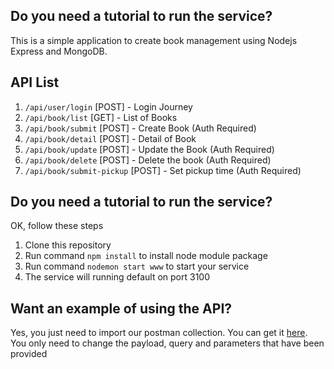 ## Do you need a tutorial to run the service?
This is a simple application to create book management using Nodejs Express and MongoDB.

## API List
1. `/api/user/login` [POST]  - Login Journey
2. `/api/book/list` [GET]  - List of Books
4. `/api/book/submit` [POST] - Create Book (Auth Required)
5. `/api/book/detail` [POST] - Detail of Book
6. `/api/book/update` [POST] - Update the Book (Auth Required)
7. `/api/book/delete` [POST] - Delete the book (Auth Required)
7. `/api/book/submit-pickup` [POST] - Set pickup time (Auth Required)


## Do you need a tutorial to run the service?
OK, follow these steps
1. Clone this repository
2. Run command `npm install` to install node module package
3. Run command `nodemon start www` to start your service
4. The service will running default on port 3100


## Want an example of using the API?
Yes, you just need to import our postman collection. You can get it [here](https://github.com/afatbenz/Library-Book-Management/blob/main/Books.postman_collection).
You only need to change the payload, query and parameters that have been provided
